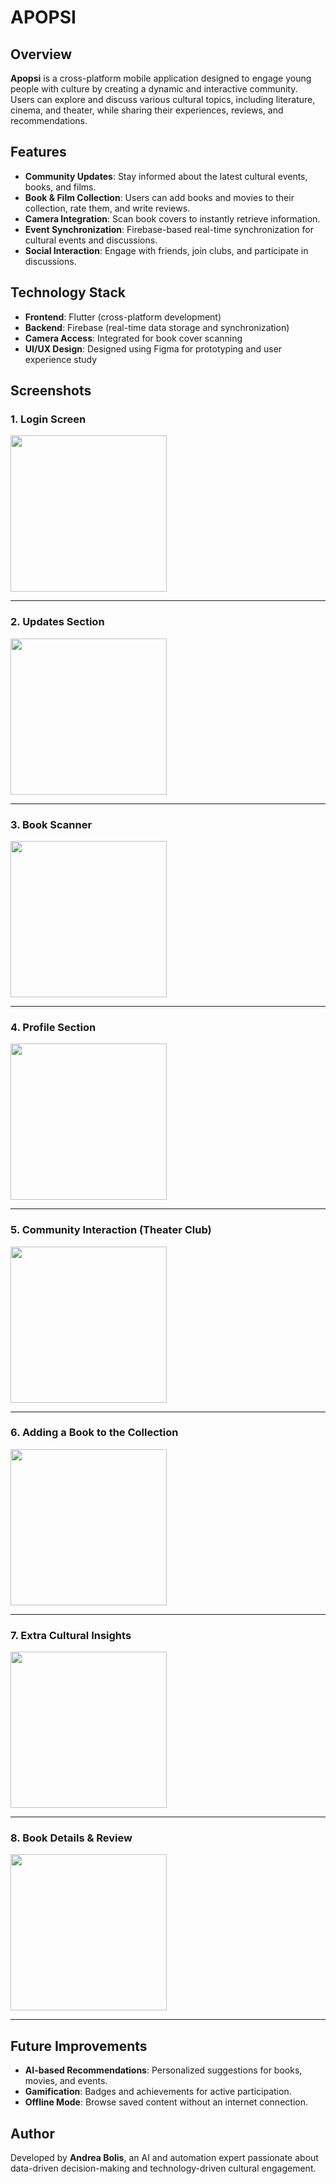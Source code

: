 # APOPSI

## Overview
**Apopsi** is a cross-platform mobile application designed to engage young people with culture by creating a dynamic and interactive community.  
Users can explore and discuss various cultural topics, including literature, cinema, and theater, while sharing their experiences, reviews, and recommendations.

## Features
- **Community Updates**: Stay informed about the latest cultural events, books, and films.
- **Book & Film Collection**: Users can add books and movies to their collection, rate them, and write reviews.
- **Camera Integration**: Scan book covers to instantly retrieve information.
- **Event Synchronization**: Firebase-based real-time synchronization for cultural events and discussions.
- **Social Interaction**: Engage with friends, join clubs, and participate in discussions.

## Technology Stack
- **Frontend**: Flutter (cross-platform development)
- **Backend**: Firebase (real-time data storage and synchronization)
- **Camera Access**: Integrated for book cover scanning
- **UI/UX Design**: Designed using Figma for prototyping and user experience study

## Screenshots

### **1. Login Screen**  
<img src="./Screen/login.png" width="250">

---

### **2. Updates Section**  
<img src="./Screen/updates.png" width="250">

---

### **3. Book Scanner**  
<img src="./Screen/bookScanner.png" width="250">

---

### **4. Profile Section**  
<img src="./Screen/profile.png" width="250">

---

### **5. Community Interaction (Theater Club)**  
<img src="./Screen/comunity.png" width="250">

---

### **6. Adding a Book to the Collection**  
<img src="./Screen/addBook.png" width="250">

---

### **7. Extra Cultural Insights**  
<img src="./Screen/extra.png" width="250">

---

### **8. Book Details & Review**  
<img src="./Screen/bookReview.png" width="250">

---

## Future Improvements
- **AI-based Recommendations**: Personalized suggestions for books, movies, and events.
- **Gamification**: Badges and achievements for active participation.
- **Offline Mode**: Browse saved content without an internet connection.

## Author
Developed by **Andrea Bolis**, an AI and automation expert passionate about data-driven decision-making and technology-driven cultural engagement.

